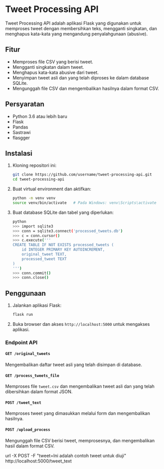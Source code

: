# Tweet Processing API

Tweet Processing API adalah aplikasi Flask yang digunakan untuk memproses tweet dengan membersihkan teks, mengganti singkatan, dan menghapus kata-kata yang mengandung penyalahgunaan (abusive).

## Fitur

- Memproses file CSV yang berisi tweet.
- Mengganti singkatan dalam tweet.
- Menghapus kata-kata abusive dari tweet.
- Menyimpan tweet asli dan yang telah diproses ke dalam database SQLite.
- Mengunggah file CSV dan mengembalikan hasilnya dalam format CSV.

## Persyaratan

- Python 3.6 atau lebih baru
- Flask
- Pandas
- Sastrawi
- flasgger

## Instalasi

1. Kloning repositori ini:

    ```bash
    git clone https://github.com/username/tweet-processing-api.git
    cd tweet-processing-api
    ```

2. Buat virtual environment dan aktifkan:

    ```bash
    python -m venv venv
    source venv/bin/activate   # Pada Windows: venv\Scripts\activate
    ```

4. Buat database SQLite dan tabel yang diperlukan:

    ```bash
    python
    >>> import sqlite3
    >>> conn = sqlite3.connect('processed_tweets.db')
    >>> c = conn.cursor()
    >>> c.execute('''
    CREATE TABLE IF NOT EXISTS processed_tweets (
        id INTEGER PRIMARY KEY AUTOINCREMENT,
        original_tweet TEXT,
        processed_tweet TEXT
    )
    ''')
    >>> conn.commit()
    >>> conn.close()
    ```

## Penggunaan

1. Jalankan aplikasi Flask:

    ```bash
    flask run
    ```

2. Buka browser dan akses `http://localhost:5000` untuk mengakses aplikasi.

### Endpoint API

#### `GET /original_tweets`

Mengembalikan daftar tweet asli yang telah disimpan di database.

#### `GET /process_tweets_file`

Memproses file `tweet.csv` dan mengembalikan tweet asli dan yang telah dibersihkan dalam format JSON.

#### `POST /tweet_text`

Memproses tweet yang dimasukkan melalui form dan mengembalikan hasilnya.

#### `POST /upload_process`

Mengunggah file CSV berisi tweet, memprosesnya, dan mengembalikan hasil dalam format CSV.

url -X POST -F "tweet=Ini adalah contoh tweet untuk diuji" http://localhost:5000/tweet_text
